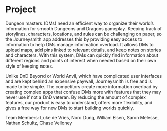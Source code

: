 # Project

Dungeon masters (DMs) need an efficient way to organize their world’s information for smooth Dungeons and Dragons gameplay. Keeping track of storylines, characters, locations, and rules can be challenging on paper, so the Journeysmith app addresses this by providing easy access to information to help DMs manage information overload. It allows DMs to upload maps, add pins linked to relevant details, and keep notes on stories and characters. With this system, DMs can quickly find information about different regions and points of interest when needed based on their own style of keeping notes.

Unlike DnD Beyond or World Anvil, which have complicated user interfaces and are kept behind an expensive paywall, Journeysmith is free and is made to be simple. The competitors create more information overload by creating complex apps that confuse DMs more with features that they may never use if not a DnD veteran. By reducing the amount of complex features, our product is easy to understand, offers more flexibility, and gives a free way for new DMs to start building worlds quickly. 
 
Team Members:
Luke de Vries, Noro Dung, William Elsen, Saron Melesse, Nathan Schultz, Chase Velloney
